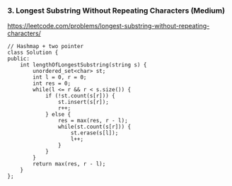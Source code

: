 ### 3. Longest Substring Without Repeating Characters (Medium)

https://leetcode.com/problems/longest-substring-without-repeating-characters/

```
// Hashmap + two pointer
class Solution {
public:
    int lengthOfLongestSubstring(string s) {
        unordered_set<char> st;
        int l = 0, r = 0;
        int res = 0;
        while(l <= r && r < s.size()) {
            if (!st.count(s[r])) {
                st.insert(s[r]);
                r++;
            } else {
                res = max(res, r - l);
                while(st.count(s[r])) {
                    st.erase(s[l]);
                    l++;
                }
            }
        }
        return max(res, r - l);
    }
};
```
